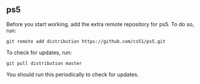 
## ps5




Before you start working, add the extra remote repository for ps5. To do so, run:

`git remote add distribution https://github.com/cs51/ps5.git`

To check for updates, run:

`git pull distribution master`

You should run this periodically to check for updates.

